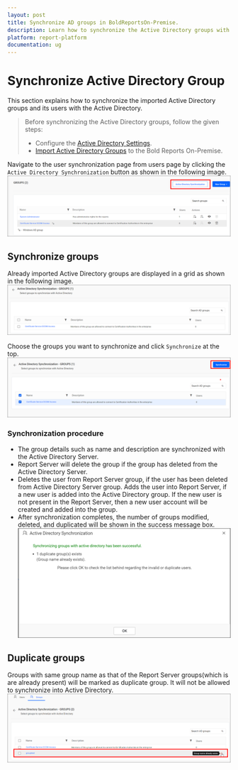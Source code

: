 ```yaml
---
layout: post
title: Synchronize AD groups in BoldReportsOn-Premise.
description: Learn how to synchronize the Active Directory groups with the updated group properties in the Bold Reports On-Premise.
platform: report-platform
documentation: ug
---
```


# Synchronize Active Directory Group

This section explains how to synchronize the imported Active Directory groups and its users with the Active Directory.

> Before synchronizing the Active Directory groups, follow the given steps:
> * Configure the [Active Directory Settings](/on-premise/settings/active-directory/).
> * [Import Active Directory Groups](/on-premise/manage-users-and-groups/groups/import-groups/import-active-directory-groups/) to the Bold Reports On-Premise.

Navigate to the user synchronization page from users page by clicking the `Active Directory Synchronization` button as shown in the following image.
![Active Directory synchronization button selection](/static/assets/on-premise/images/manage-users-and-groups/groups/synchronize-active-directory-groups/active-directory-synchronization.png)

## Synchronize groups

Already imported Active Directory groups are displayed in a grid as shown in the following image.
![Active Directory imported group list](/static/assets/on-premise/images/manage-users-and-groups/groups/synchronize-active-directory-groups/active-direcory-group-list.png)

Choose the groups you want to synchronize and click `Synchronize` at the top.
![Active Directory group synchronize button](/static/assets/on-premise/images/manage-users-and-groups/groups/synchronize-active-directory-groups/synchronize-button.png)

### Synchronization procedure

* The group details such as name and description are synchronized with the Active Directory Server.
* Report Server will delete the group if the group has deleted from the Active Directory Server.
* Deletes the user from Report Server group, if the user has been deleted from Active Directory Server group. Adds the user into Report Server, if a new user is added into the Active Directory group. If the new user is not present in the Report Server, then a new user account will be created and added into the group.
* After synchronization completes, the number of groups modified, deleted, and duplicated will be shown in the success message box.
![Synchronization confirmation window](/static/assets/on-premise/images/manage-users-and-groups/groups/synchronize-active-directory-groups/group-synchronization-success.png)

## Duplicate groups

Groups with same group name as that of the Report Server groups(which is are already present) will be marked as duplicate group. It will not be allowed to synchronize into Active Directory.
![Displays duplicated groups in synchronization](/static/assets/on-premise/images/manage-users-and-groups/groups/synchronize-active-directory-groups/highlight-duplicate-group.png)